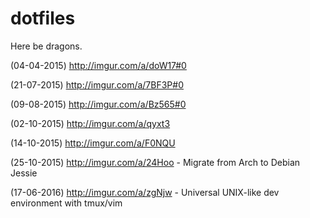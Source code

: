 # dotfiles
Here be dragons.

(04-04-2015)
http://imgur.com/a/doW17#0

(21-07-2015)
http://imgur.com/a/7BF3P#0

(09-08-2015)
http://imgur.com/a/Bz565#0

(02-10-2015)
http://imgur.com/a/qyxt3

(14-10-2015)
http://imgur.com/a/F0NQU

(25-10-2015)
http://imgur.com/a/24Hoo - Migrate from Arch to Debian Jessie

(17-06-2016)
http://imgur.com/a/zgNjw - Universal UNIX-like dev environment with tmux/vim
